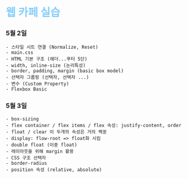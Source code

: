 <h1 style="color: lightskyblue">웹 카페 실습</h1>

### 5월 2일

```
- 스타일 시트 연결 (Normalize, Reset)
- main.css
- HTML 기본 구조 (헤더...푸터 5단)
- width, inline-size (논리특성)
- border, padding, margin (basic box model)
- 선택자 그룹핑 (선택자, 선택자 ...)
- 변수 (Custom Property)
- Flexbox Basic
```

### 5월 3일

```
- box-sizing
- flex container / flex items / flex 속성: justify-content, order
- float / clear 이 두개의 속성은 거의 짝꿍
- display: flow-root => float화 시킴
- double float (이중 float)
- 레이아웃을 위해 margin 활용
- CSS 구조 선택자
- border-radius
- position 속성 (relative, absolute)
```
